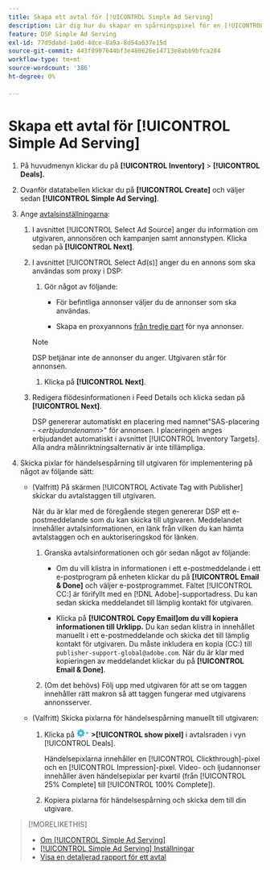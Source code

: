 ```yaml
---
title: Skapa ett avtal för [!UICONTROL Simple Ad Serving]
description: Lär dig hur du skapar en spårningspixel för en [!UICONTROL Simple Ad Serving]-affär.
feature: DSP Simple Ad Serving
exl-id: 77d5dabd-1a0d-4dce-8a9a-8d54a637e15d
source-git-commit: 443f8907644bf3e480626e14713e8abb9bfca284
workflow-type: tm+mt
source-wordcount: '386'
ht-degree: 0%

---
```


# Skapa ett avtal för [!UICONTROL Simple Ad Serving]

1. På huvudmenyn klickar du på **[!UICONTROL Inventory]** > **[!UICONTROL Deals].**

1. Ovanför datatabellen klickar du på **[!UICONTROL Create]** och väljer sedan **[!UICONTROL Simple Ad Serving]**.

1. Ange [avtalsinställningarna](simple-deal-settings.md):

   1. I avsnittet [!UICONTROL Select Ad Source] anger du information om utgivaren, annonsören och kampanjen samt annonstypen. Klicka sedan på **[!UICONTROL Next]**.

   1. I avsnittet [!UICONTROL Select Ad(s)] anger du en annons som ska användas som proxy i DSP:

      1. Gör något av följande:

         * För befintliga annonser väljer du de annonser som ska användas.

         * Skapa en proxyannons [från tredje part](/help/dsp/campaign-management/ads/ad-create-multiple.md) för nya annonser.

      >[!NOTE]
      > DSP betjänar inte de annonser du anger. Utgivaren står för annonsen.

      1. Klicka på **[!UICONTROL Next]**.

   1. Redigera flödesinformationen i Feed Details och klicka sedan på **[!UICONTROL Next]**.

      DSP genererar automatiskt en placering med namnet&quot;SAS-placering - &lt;*erbjudandenamn*>&quot; för annonsen. I placeringen anges erbjudandet automatiskt i avsnittet [!UICONTROL Inventory Targets]. Alla andra målinriktningsalternativ är inte tillämpliga.

1. Skicka pixlar för händelsespårning till utgivaren för implementering på något av följande sätt:

   * (Valfritt) På skärmen [!UICONTROL Activate Tag with Publisher] skickar du avtalstaggen till utgivaren.

     När du är klar med de föregående stegen genererar DSP ett e-postmeddelande som du kan skicka till utgivaren. Meddelandet innehåller avtalsinformationen, en länk från vilken du kan hämta avtalstaggen och en auktoriseringskod för länken.

      1. Granska avtalsinformationen och gör sedan något av följande:

         * Om du vill klistra in informationen i ett e-postmeddelande i ett e-postprogram på enheten klickar du på **[!UICONTROL Email & Done]** och väljer e-postprogrammet. Fältet [!UICONTROL CC:] är förifyllt med en [!DNL Adobe]-supportadress. Du kan sedan skicka meddelandet till lämplig kontakt för utgivaren.

         * Klicka på **[!UICONTROL Copy Email]om du vill kopiera informationen till Urklipp.** Du kan sedan klistra in innehållet manuellt i ett e-postmeddelande och skicka det till lämplig kontakt för utgivaren. Du måste inkludera en kopia (CC:) till `publisher-support-global@adobe.com`. När du är klar med kopieringen av meddelandet klickar du på **[!UICONTROL Email & Done]**.

      1. (Om det behövs) Följ upp med utgivaren för att se om taggen innehåller rätt makron så att taggen fungerar med utgivarens annonsserver.

   * (Valfritt) Skicka pixlarna för händelsespårning manuellt till utgivaren:

      1. Klicka på ![Alternativ-menyn](/help/dsp/assets/options-menu.png) **>[!UICONTROL show pixel]** i avtalsraden i vyn [!UICONTROL Deals].

         Händelsepixlarna innehåller en [!UICONTROL Clickthrough]-pixel och en [!UICONTROL Impression]-pixel. Video- och ljudannonser innehåller även händelsepixlar per kvartil (från [!UICONTROL 25% Complete] till [!UICONTROL 100% Complete]).

      1. Kopiera pixlarna för händelsespårning och skicka dem till din utgivare.

>[!MORELIKETHIS]
>
>* [Om [!UICONTROL Simple Ad Serving]](simple-deal-about.md)
>* [[!UICONTROL Simple Ad Serving] Inställningar](simple-deal-settings.md)
>* [Visa en detaljerad rapport för ett avtal](/help/dsp/inventory/deal-view-report.md)

<!-- add back when reimplemented:
>* [View Event-Tracking Pixels for a [!UICONTROL Simple Ad Serving] Deal](simple-deal-show-pixels.md)
-->
